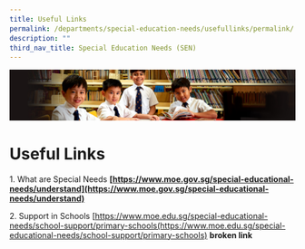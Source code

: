 ```yaml
---
title: Useful Links
permalink: /departments/special-education-needs/usefullinks/permalink/
description: ""
third_nav_title: Special Education Needs (SEN)
---
```

![](/images/Sub-banner1.jpg)

Useful Links
============

1\. What are Special Needs
**[https://www.moe.gov.sg/special-educational-needs/understand](https://www.moe.gov.sg/special-educational-needs/understand)**

2\. Support in Schools
[https://www.moe.edu.sg/special-educational-needs/school-support/primary-schools(https://www.moe.edu.sg/special-educational-needs/school-support/primary-schools) **broken link**